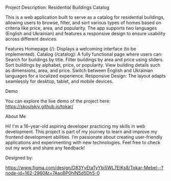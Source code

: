 Project Description: Residential Buildings Catalog

This is a web application built to serve as a catalog for residential buildings, allowing users to browse, filter, and sort various types of homes based on criteria like price, area, and popularity. The app supports two languages (English and Ukrainian) and features a responsive design to ensure usability across different devices.

Features
Homepage (/): Displays a welcoming interface (to be implemented).
Catalog (/catalog): A fully functional page where users can:
Search for buildings by title.
Filter buildings by area and price using sliders.
Sort buildings by alphabet, price, or popularity.
View building details such as dimensions, area, and price.
Switch between English and Ukrainian languages for a localized experience.
Responsive Design: The layout adapts seamlessly for desktop, tablet, and mobile devices.

Demo

You can explore the live demo of the project here: https://skoulskiy.github.io/tokar/

About Me

Hi! I'm a 16-year-old aspiring developer practicing my skills in web development. This project is part of my journey to learn and improve my frontend development abilities. I’m passionate about creating user-friendly applications and experimenting with new technologies. Feel free to check out my work and share any feedback!

Designed by:

https://www.figma.com/design/D83YyEtaTyYbj5WL7ElKs8/Tokar-Mebel--?node-id=162-2960&t=7AsoBP0hlN5d5Dh5-0
